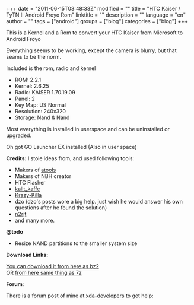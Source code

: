 +++
date = "2011-06-15T03:48:33Z"
modified = ""
title = "HTC Kaiser / TyTN II Android Froyo Rom"
linktitle = ""
description = ""
language = "en"
author = ""
tags = ["android"]
groups = ["blog"]
categories = ["blog"]
+++


This is a Kernel and a Rom to convert your HTC Kaiser from Microsoft to Android Froyo

Everything seems to be working, except the camera is blurry, but that seams to be the norm.

Included is the rom, radio and kernel

* ROM: 2.2.1
* Kernel: 2.6.25
* Radio: KAISER 1.70.19.09
* Panel: 2
* Key Map: US Normal
* Resolution: 240x320
* Storage: Nand & Nand


Most everything is installed in userspace and can be uninstalled or upgraded.

Oh got GO Launcher EX installed (Also in user space)

**Credits:**
I stole ideas from, and used following tools:

* Makers of [atools](http://sourceforge.net/projects/androidhtc/files/AtoolsRelease/)
* Makers of NBH creator
* HTC Flasher
* [kallt_kaffe](http://forum.xda-developers.com/member.php?u=2426812)
* [Krazy-Killa](http://forum.xda-developers.com/member.php?u=1638018)
* dzo (dzo's posts wore a big help. just wish he would answer his own questions after he found the solution)
* [n2rjt](http://forum.xda-developers.com/member.php?u=895681)
* and many more.


**@todo**
	
* Resize NAND partitions to the smaller system size


**Download Links:**

[You can download it from here as bz2](http://pzzazz.net/htc/Gruessle_HTC_Kaiser.tar.bz2)  
OR
[from here same thing as 7z](http://pzzazz.net/htc/Gruessle_HTC_Kaiser.tar.bz2)

**Forum**:

There is a forum post of mine at [xda-developers](http://forum.xda-developers.com/showthread.php?t=1123355) to get help:

